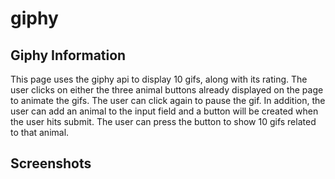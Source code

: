 # giphy

## Giphy Information
This page uses the giphy api to display 10 gifs, along with its rating. The user clicks on either the three animal buttons already displayed on the page to animate the gifs. The user can click again to pause the gif. In addition, the user can add an animal to the input field and a button will be created when the user hits submit. The user can press the button to show 10 gifs related to that animal.

## Screenshots
